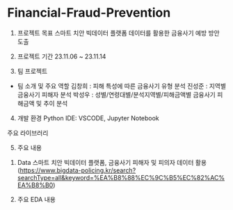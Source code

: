# Financial-Fraud-Prevention


1. 프로젝트 목표
스마트 치안 빅데이터 플랫폼 데이터를 활용한 금융사기 예방 방안 도출

2. 프로젝트 기간
23.11.06 ~ 23.11.14

3. 팀 프로젝트
   
- 팀 소개 및 주요 역할
김창희 : 피해 특성에 따른 금융사기 유형 분석
진성준 : 지역별 금융사기 피해자 분석
박성우 : 성별/연령대별/분석지역별/피해금액별 금융사기 피해금액 및 추이 분석

4. 개발 환경
Python
IDE: VSCODE, Jupyter Notebook

주요 라이브러리


5. 주요 내용

1) Data
스마트 치안 빅데이터 플랫폼, 금융사기 피해자 및 피의자 데이터 활용(https://www.bigdata-policing.kr/search?searchType=all&keyword=%EA%B8%88%EC%9C%B5%EC%82%AC%EA%B8%B0)


2) 주요 EDA 내용




